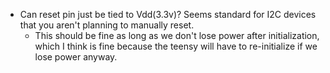 * Can reset pin just be tied to Vdd(3.3v)? Seems standard for I2C devices that you aren't planning to manually reset.
    * This should be fine as long as we don't lose power after initialization,
	  which I think is fine because the teensy will have to re-initialize if we
	  lose power anyway.
